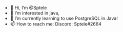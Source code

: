 - 👋 Hi, I’m @Sptele
- 👀 I’m interested in java,
- 🌱 I’m currently learning to use PostgreSQL in Java!
- 📫 How to reach me: Discord: Sptele#2664

<!---
Sptele/Sptele is a ✨ special ✨ repository because its `README.md` (this file) appears on your GitHub profile.
You can click the Preview link to take a look at your changes.
--->
